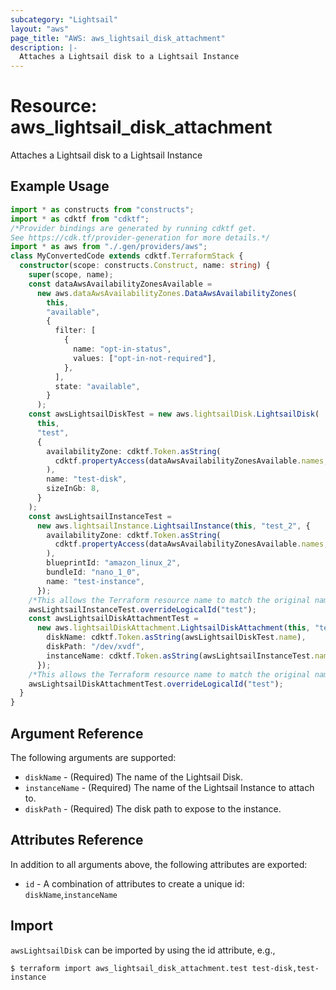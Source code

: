 ```yaml
---
subcategory: "Lightsail"
layout: "aws"
page_title: "AWS: aws_lightsail_disk_attachment"
description: |-
  Attaches a Lightsail disk to a Lightsail Instance
---
```


# Resource: aws_lightsail_disk_attachment

Attaches a Lightsail disk to a Lightsail Instance

## Example Usage

```typescript
import * as constructs from "constructs";
import * as cdktf from "cdktf";
/*Provider bindings are generated by running cdktf get.
See https://cdk.tf/provider-generation for more details.*/
import * as aws from "./.gen/providers/aws";
class MyConvertedCode extends cdktf.TerraformStack {
  constructor(scope: constructs.Construct, name: string) {
    super(scope, name);
    const dataAwsAvailabilityZonesAvailable =
      new aws.dataAwsAvailabilityZones.DataAwsAvailabilityZones(
        this,
        "available",
        {
          filter: [
            {
              name: "opt-in-status",
              values: ["opt-in-not-required"],
            },
          ],
          state: "available",
        }
      );
    const awsLightsailDiskTest = new aws.lightsailDisk.LightsailDisk(
      this,
      "test",
      {
        availabilityZone: cdktf.Token.asString(
          cdktf.propertyAccess(dataAwsAvailabilityZonesAvailable.names, ["0"])
        ),
        name: "test-disk",
        sizeInGb: 8,
      }
    );
    const awsLightsailInstanceTest =
      new aws.lightsailInstance.LightsailInstance(this, "test_2", {
        availabilityZone: cdktf.Token.asString(
          cdktf.propertyAccess(dataAwsAvailabilityZonesAvailable.names, ["0"])
        ),
        blueprintId: "amazon_linux_2",
        bundleId: "nano_1_0",
        name: "test-instance",
      });
    /*This allows the Terraform resource name to match the original name. You can remove the call if you don't need them to match.*/
    awsLightsailInstanceTest.overrideLogicalId("test");
    const awsLightsailDiskAttachmentTest =
      new aws.lightsailDiskAttachment.LightsailDiskAttachment(this, "test_3", {
        diskName: cdktf.Token.asString(awsLightsailDiskTest.name),
        diskPath: "/dev/xvdf",
        instanceName: cdktf.Token.asString(awsLightsailInstanceTest.name),
      });
    /*This allows the Terraform resource name to match the original name. You can remove the call if you don't need them to match.*/
    awsLightsailDiskAttachmentTest.overrideLogicalId("test");
  }
}

```

## Argument Reference

The following arguments are supported:

* `diskName` - (Required) The name of the Lightsail Disk.
* `instanceName` - (Required) The name of the Lightsail Instance to attach to.
* `diskPath` - (Required) The disk path to expose to the instance.

## Attributes Reference

In addition to all arguments above, the following attributes are exported:

* `id` - A combination of attributes to create a unique id: `diskName`,`instanceName`

## Import

`awsLightsailDisk` can be imported by using the id attribute, e.g.,

```shell
$ terraform import aws_lightsail_disk_attachment.test test-disk,test-instance
```

<!-- cache-key: cdktf-0.17.0-pre.15 input-06d87795be637222bb7b314eecb39db41b3e193a4811e010b78c92de17ff1f7b -->